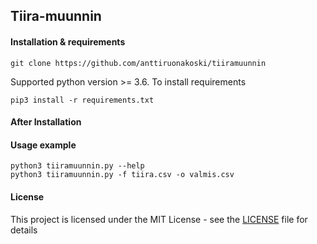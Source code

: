 ## Tiira-muunnin

#### Installation & requirements

`git clone https://github.com/anttiruonakoski/tiiramuunnin`

Supported python version >= 3.6.
To install requirements

`pip3 install -r requirements.txt` 


#### After Installation


#### Usage example

```
python3 tiiramuunnin.py --help
python3 tiiramuunnin.py -f tiira.csv -o valmis.csv
```


#### License

This project is licensed under the MIT License - see the [LICENSE](LICENSE) file for details
